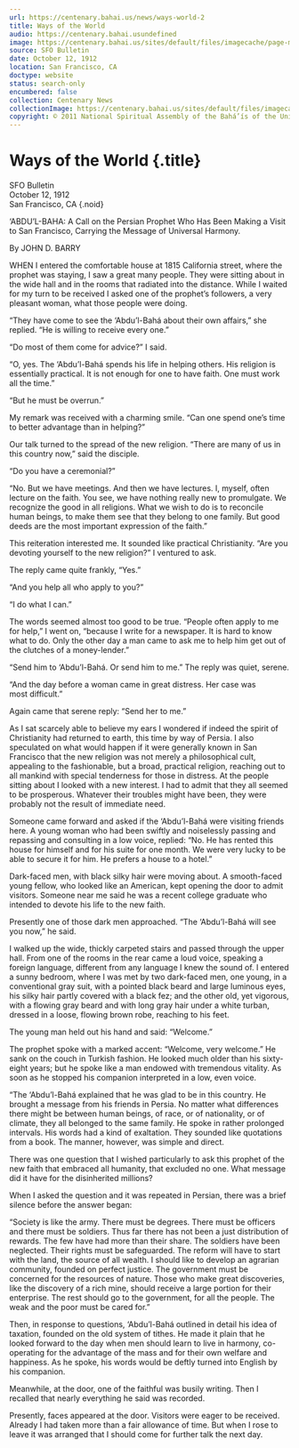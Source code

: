 ```yaml
---
url: https://centenary.bahai.us/news/ways-world-2
title: Ways of the World
audio: https://centenary.bahai.usundefined
image: https://centenary.bahai.us/sites/default/files/imagecache/page-main-image/images/press_clippings/10-12-1912%2CSFO%20Bulletin%2C%28Editorial%20Page%29%20Ways%20of%20the%20World%20%28Abdul%20Baha%29_0.png
source: SFO Bulletin
date: October 12, 1912
location: San Francisco, CA
doctype: website
status: search-only
encumbered: false
collection: Centenary News
collectionImage: https://centenary.bahai.us/sites/default/files/imagecache/theme-image/main_image/abdulbaha-overview-small_0.jpg
copyright: © 2011 National Spiritual Assembly of the Bahá’ís of the United States
---
```



# Ways of the World {.title}

SFO Bulletin  
October 12, 1912  
San Francisco, CA
{.noid}  



‘ABDU’L-BAHA: A Call on the Persian Prophet Who Has Been Making a Visit to San Francisco, Carrying the Message of Universal Harmony.

By JOHN D. BARRY

WHEN I entered the comfortable house at 1815 California street, where the prophet was staying, I saw a great many people. They were sitting about in the wide hall and in the rooms that radiated into the distance. While I waited for my turn to be received I asked one of the prophet’s followers, a very pleasant woman, what those people were doing.

“They have come to see the ‘Abdu’l-Bahá about their own affairs,” she replied. “He is willing to receive every one.”

“Do most of them come for advice?” I said.

“O, yes. The ‘Abdu’l-Bahá spends his life in helping others. His religion is essentially practical. It is not enough for one to have faith. One must work all the time.”

“But he must be overrun.”

My remark was received with a charming smile. “Can one spend one’s time to better advantage than in helping?”

Our talk turned to the spread of the new religion. “There are many of us in this country now,” said the disciple.

“Do you have a ceremonial?”

“No. But we have meetings. And then we have lectures. I, myself, often lecture on the faith. You see, we have nothing really new to promulgate. We recognize the good in all religions. What we wish to do is to reconcile human beings, to make them see that they belong to one family. But good deeds are the most important expression of the faith.”

This reiteration interested me. It sounded like practical Christianity. “Are you devoting yourself to the new religion?” I ventured to ask.

The reply came quite frankly, “Yes.”

“And you help all who apply to you?”

“I do what I can.”

The words seemed almost too good to be true. “People often apply to me for help,” I went on, “because I write for a newspaper. It is hard to know what to do. Only the other day a man came to ask me to help him get out of the clutches of a money-lender.”

“Send him to ‘Abdu’l-Bahá. Or send him to me.” The reply was quiet, serene.

“And the day before a woman came in great distress. Her case was most difficult.”

Again came that serene reply: “Send her to me.”

As I sat scarcely able to believe my ears I wondered if indeed the spirit of Christianity had returned to earth, this time by way of Persia. I also speculated on what would happen if it were generally known in San Francisco that the new religion was not merely a philosophical cult, appealing to the fashionable, but a broad, practical religion, reaching out to all mankind with special tenderness for those in distress. At the people sitting about I looked with a new interest. I had to admit that they all seemed to be prosperous. Whatever their troubles might have been, they were probably not the result of immediate need.

Someone came forward and asked if the ‘Abdu’l-Bahá were visiting friends here. A young woman who had been swiftly and noiselessly passing and repassing and consulting in a low voice, replied: “No. He has rented this house for himself and for his suite for one month. We were very lucky to be able to secure it for him. He prefers a house to a hotel.”

Dark-faced men, with black silky hair were moving about. A smooth-faced young fellow, who looked like an American, kept opening the door to admit visitors. Someone near me said he was a recent college graduate who intended to devote his life to the new faith.

Presently one of those dark men approached. “The ‘Abdu’l-Bahá will see you now,” he said.

I walked up the wide, thickly carpeted stairs and passed through the upper hall. From one of the rooms in the rear came a loud voice, speaking a foreign language, different from any language I knew the sound of. I entered a sunny bedroom, where I was met by two dark-faced men, one young, in a conventional gray suit, with a pointed black beard and large luminous eyes, his silky hair partly covered with a black fez; and the other old, yet vigorous, with a flowing gray beard and with long gray hair under a white turban, dressed in a loose, flowing brown robe, reaching to his feet.

The young man held out his hand and said: “Welcome.”

The prophet spoke with a marked accent: “Welcome, very welcome.” He sank on the couch in Turkish fashion. He looked much older than his sixty-eight years; but he spoke like a man endowed with tremendous vitality. As soon as he stopped his companion interpreted in a low, even voice.

“The ‘Abdu’l-Bahá explained that he was glad to be in this country. He brought a message from his friends in Persia. No matter what differences there might be between human beings, of race, or of nationality, or of climate, they all belonged to the same family. He spoke in rather prolonged intervals. His words had a kind of exaltation. They sounded like quotations from a book. The manner, however, was simple and direct.

There was one question that I wished particularly to ask this prophet of the new faith that embraced all humanity, that excluded no one. What message did it have for the disinherited millions?

When I asked the question and it was repeated in Persian, there was a brief silence before the answer began:

“Society is like the army. There must be degrees. There must be officers and there must be soldiers. Thus far there has not been a just distribution of rewards. The few have had more than their share. The soldiers have been neglected. Their rights must be safeguarded. The reform will have to start with the land, the source of all wealth. I should like to develop an agrarian community, founded on perfect justice. The government must be concerned for the resources of nature. Those who make great discoveries, like the discovery of a rich mine, should receive a large portion for their enterprise. The rest should go to the government, for all the people. The weak and the poor must be cared for.”

Then, in response to questions, ‘Abdu’l-Bahá outlined in detail his idea of taxation, founded on the old system of tithes. He made it plain that he looked forward to the day when men should learn to live in harmony, co-operating for the advantage of the mass and for their own welfare and happiness. As he spoke, his words would be deftly turned into English by his companion.

Meanwhile, at the door, one of the faithful was busily writing. Then I recalled that nearly everything he said was recorded.

Presently, faces appeared at the door. Visitors were eager to be received. Already I had taken more than a fair allowance of time. But when I rose to leave it was arranged that I should come for further talk the next day.